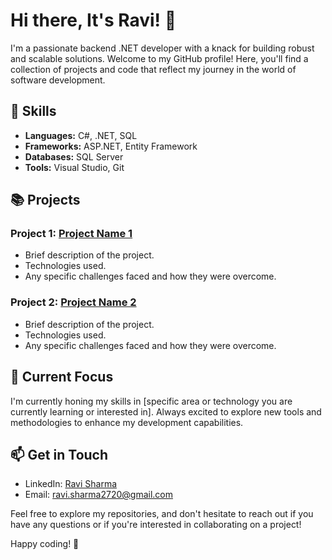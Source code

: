 # Hi there, It's Ravi! 👋

I'm a passionate backend .NET developer with a knack for building robust and scalable solutions. Welcome to my GitHub profile! Here, you'll find a collection of projects and code that reflect my journey in the world of software development.

## 🔧 Skills

- **Languages:** C#, .NET, SQL
- **Frameworks:** ASP.NET, Entity Framework
- **Databases:** SQL Server
- **Tools:** Visual Studio, Git

## 📚 Projects

### Project 1: [Project Name 1](link-to-repository)
- Brief description of the project.
- Technologies used.
- Any specific challenges faced and how they were overcome.

### Project 2: [Project Name 2](link-to-repository)
- Brief description of the project.
- Technologies used.
- Any specific challenges faced and how they were overcome.

## 🌱 Current Focus

I'm currently honing my skills in [specific area or technology you are currently learning or interested in]. Always excited to explore new tools and methodologies to enhance my development capabilities.

## 📫 Get in Touch

- LinkedIn: [Ravi Sharma](https://www.linkedin.com/in/ravi-sharma-1b4169158)
- Email: ravi.sharma2720@gmail.com

Feel free to explore my repositories, and don't hesitate to reach out if you have any questions or if you're interested in collaborating on a project!

Happy coding! 🚀
